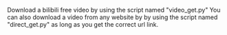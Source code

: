 Download a bilibili free video by using the script named "video_get.py"
You can also download a video from any website by by using the script named "direct_get.py" as long as you get the correct url link.
